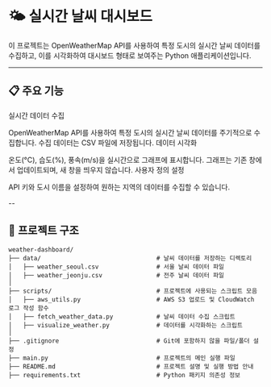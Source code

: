 # 🌤️ 실시간 날씨 대시보드
이 프로젝트는 OpenWeatherMap API를 사용하여 특정 도시의 실시간 날씨 데이터를 수집하고, 이를 시각화하여 대시보드 형태로 보여주는 Python 애플리케이션입니다.

---

## 📋 주요 기능
실시간 데이터 수집

OpenWeatherMap API를 사용하여 특정 도시의 실시간 날씨 데이터를 주기적으로 수집합니다.
수집 데이터는 CSV 파일에 저장됩니다.
데이터 시각화

온도(°C), 습도(%), 풍속(m/s)을 실시간으로 그래프에 표시합니다.
그래프는 기존 창에서 업데이트되며, 새 창을 띄우지 않습니다.
사용자 정의 설정

API 키와 도시 이름을 설정하여 원하는 지역의 데이터를 수집할 수 있습니다.

--
## 📁 프로젝트 구조

```plaintext
weather-dashboard/
├── data/                                # 날씨 데이터를 저장하는 디렉토리
│   ├── weather_seoul.csv                # 서울 날씨 데이터 파일
│   ├── weather_jeonju.csv               # 전주 날씨 데이터 파일
│
├── scripts/                             # 프로젝트에 사용되는 스크립트 모음
│   ├── aws_utils.py                     # AWS S3 업로드 및 CloudWatch 로그 작성 함수
│   ├── fetch_weather_data.py            # 날씨 데이터 수집 스크립트
│   ├── visualize_weather.py             # 데이터를 시각화하는 스크립트
│
├── .gitignore                           # Git에 포함하지 않을 파일/폴더 설정
├── main.py                              # 프로젝트의 메인 실행 파일
├── README.md                            # 프로젝트 설명 및 실행 방법 안내
├── requirements.txt                     # Python 패키지 의존성 정보
